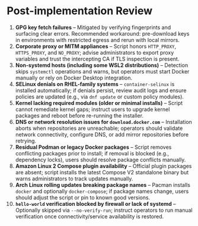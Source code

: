 # Post-implementation Review

1. **GPG key fetch failures** – Mitigated by verifying fingerprints and surfacing clear errors. Recommended workaround: pre-download keys in environments with restricted egress and rerun with local mirrors.
2. **Corporate proxy or MITM appliances** – Script honors `HTTP_PROXY`, `HTTPS_PROXY`, and `NO_PROXY`; advise administrators to export proxy variables and trust the intercepting CA if TLS inspection is present.
3. **Non-systemd hosts (including some WSL2 distributions)** – Detection skips `systemctl` operations and warns, but operators must start Docker manually or rely on Docker Desktop integration.
4. **SELinux denials on RHEL-family systems** – `container-selinux` is installed automatically; if denials persist, review audit logs and ensure policies are updated (e.g., via `dnf update` or custom policy modules).
5. **Kernel lacking required modules (older or minimal installs)** – Script cannot remediate kernel gaps; instruct users to upgrade kernel packages and reboot before re-running the installer.
6. **DNS or network resolution issues for `download.docker.com`** – Installation aborts when repositories are unreachable; operators should validate network connectivity, configure DNS, or add mirror repositories before retrying.
7. **Residual Podman or legacy Docker packages** – Script removes conflicting packages prior to install; if removal is blocked (e.g., dependency locks), users should resolve package conflicts manually.
8. **Amazon Linux 2 Compose plugin availability** – Official plugin packages are absent; script installs the latest Compose V2 standalone binary but warns administrators to track updates manually.
9. **Arch Linux rolling updates breaking package names** – Pacman installs `docker` and optionally `docker-compose`; if package names change, users should adjust the script or pin to known good versions.
10. **`hello-world` verification blocked by firewall or lack of systemd** – Optionally skipped via `--no-verify-run`; instruct operators to run manual verification once connectivity/service availability is restored.

